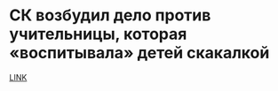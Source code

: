 # СК возбудил дело против учительницы, которая «воспитывала» детей скакалкой 



[LINK](https://varlamov.ru/3188753.html)
